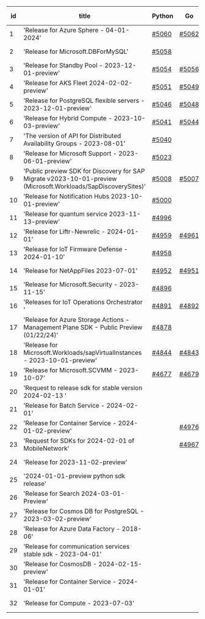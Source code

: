 | id | title | Python | Go | Java | Js | created date | target date | status |
| ------ | ------ | ------ | ------ | ------ | ------ | ------ | ------ | :-----: |
| 1 | 'Release for Azure Sphere - 04-01-2024'  | [#5060](https://github.com/Azure/sdk-release-request/issues/5060)  | [#5062](https://github.com/Azure/sdk-release-request/issues/5062)  | [#5059](https://github.com/Azure/sdk-release-request/issues/5059)  | [#5061](https://github.com/Azure/sdk-release-request/issues/5061)  | 03-19 | 04-26 |  |
| 2 | 'Release for Microsoft.DBForMySQL'  | [#5058](https://github.com/Azure/sdk-release-request/issues/5058)  |  |  |  | 03-19 | 04-26 | Hold on by Python/ |
| 3 | 'Release for Standby Pool - 2023-12-01-preview'  | [#5054](https://github.com/Azure/sdk-release-request/issues/5054)  | [#5056](https://github.com/Azure/sdk-release-request/issues/5056)  | [#5053](https://github.com/Azure/sdk-release-request/issues/5053)  | [#5055](https://github.com/Azure/sdk-release-request/issues/5055)  | 03-18 | 04-26 |  |
| 4 | 'Release for AKS Fleet 2024-02-02-preview'  | [#5051](https://github.com/Azure/sdk-release-request/issues/5051)  | [#5049](https://github.com/Azure/sdk-release-request/issues/5049)  | [#5052](https://github.com/Azure/sdk-release-request/issues/5052)  | [#5050](https://github.com/Azure/sdk-release-request/issues/5050)  | 03-15 | 04-26 |  |
| 5 | 'Release for PostgreSQL flexible servers - 2023-12-01-preview'  | [#5046](https://github.com/Azure/sdk-release-request/issues/5046)  | [#5048](https://github.com/Azure/sdk-release-request/issues/5048)  | [#5047](https://github.com/Azure/sdk-release-request/issues/5047)  | [#5045](https://github.com/Azure/sdk-release-request/issues/5045)  | 03-15 | 04-26 |  |
| 6 | 'Release for Hybrid Compute - 2023-10-03-preview'  | [#5041](https://github.com/Azure/sdk-release-request/issues/5041)  | [#5044](https://github.com/Azure/sdk-release-request/issues/5044)  | [#5042](https://github.com/Azure/sdk-release-request/issues/5042)  | [#5043](https://github.com/Azure/sdk-release-request/issues/5043)  | 03-13 | 04-26 |  |
| 7 | 'The version of API for Distributed Availability Groups - 2023-08-01'  | [#5040](https://github.com/Azure/sdk-release-request/issues/5040)  |  |  |  | 03-13 | 04-26 |  |
| 8 | 'Release for Microsoft Support - 2023-06-01-preview'  | [#5023](https://github.com/Azure/sdk-release-request/issues/5023)  |  | [#5024](https://github.com/Azure/sdk-release-request/issues/5024)  | [#5022](https://github.com/Azure/sdk-release-request/issues/5022)  | 03-04 | 03-22 |  |
| 9 | 'Public preview SDK for Discovery for SAP Migrate v2023-10-01-preview (Microsoft.Workloads/SapDiscoverySites)'  | [#5008](https://github.com/Azure/sdk-release-request/issues/5008)  | [#5007](https://github.com/Azure/sdk-release-request/issues/5007)  | [#5009](https://github.com/Azure/sdk-release-request/issues/5009)  | [#5010](https://github.com/Azure/sdk-release-request/issues/5010)  | 02-28 | 03-22 | Hold on by JS/Python/ |
| 10 | 'Release for Notification Hubs 2023-10-01-preview'  | [#5000](https://github.com/Azure/sdk-release-request/issues/5000)  |  |  | [#4999](https://github.com/Azure/sdk-release-request/issues/4999)  | 02-27 | 03-22 |  |
| 11 | 'Release for quantum service 2023-11-13-preview'  | [#4996](https://github.com/Azure/sdk-release-request/issues/4996)  |  |  | [#4998](https://github.com/Azure/sdk-release-request/issues/4998)  | 02-27 | 03-22 |  |
| 12 | 'Release for Liftr-Newrelic - 2024-01-01'  | [#4959](https://github.com/Azure/sdk-release-request/issues/4959)  | [#4961](https://github.com/Azure/sdk-release-request/issues/4961)  | [#4962](https://github.com/Azure/sdk-release-request/issues/4962)  | [#4960](https://github.com/Azure/sdk-release-request/issues/4960)  | 02-19 | 03-22 | Hold on by JS/ |
| 13 | 'Release for IoT Firmware Defense - 2024-01-10'  | [#4958](https://github.com/Azure/sdk-release-request/issues/4958)  |  |  | [#4955](https://github.com/Azure/sdk-release-request/issues/4955)  | 02-17 | 03-22 |  |
| 14 | 'Release for NetAppFiles 2023-07-01'  | [#4952](https://github.com/Azure/sdk-release-request/issues/4952)  | [#4951](https://github.com/Azure/sdk-release-request/issues/4951)  | [#4954](https://github.com/Azure/sdk-release-request/issues/4954)  | [#4953](https://github.com/Azure/sdk-release-request/issues/4953)  | 02-16 | 03-22 |  |
| 15 | 'Release for Microsoft.Security - 2023-11-15'  | [#4896](https://github.com/Azure/sdk-release-request/issues/4896)  |  |  | [#4897](https://github.com/Azure/sdk-release-request/issues/4897)  | 01-18 | 02-23 | Hold on by JS/ |
| 16 | 'Releases for IoT Operations Orchestrator '  | [#4891](https://github.com/Azure/sdk-release-request/issues/4891)  | [#4892](https://github.com/Azure/sdk-release-request/issues/4892)  | [#4893](https://github.com/Azure/sdk-release-request/issues/4893)  | [#4890](https://github.com/Azure/sdk-release-request/issues/4890)  | 01-16 | 03-22 | Hold on by JS/Java/Go/Python/ |
| 17 | 'Release for Azure Storage Actions - Management Plane SDK - Public Preview (01/22/24)'  | [#4878](https://github.com/Azure/sdk-release-request/issues/4878)  |  | [#4879](https://github.com/Azure/sdk-release-request/issues/4879)  | [#4876](https://github.com/Azure/sdk-release-request/issues/4876)  | 01-09 | 03-22 |  |
| 18 | 'Release for Microsoft.Workloads/sapVirtualInstances - 2023-10-01-preview'  | [#4844](https://github.com/Azure/sdk-release-request/issues/4844)  | [#4843](https://github.com/Azure/sdk-release-request/issues/4843)  | [#4845](https://github.com/Azure/sdk-release-request/issues/4845)  | [#4842](https://github.com/Azure/sdk-release-request/issues/4842)  | 12-20 | 03-22 | Hold on by JS/Java/Go/ |
| 19 | 'Release for Microsoft.SCVMM - 2023-10-07'  | [#4677](https://github.com/Azure/sdk-release-request/issues/4677)  | [#4679](https://github.com/Azure/sdk-release-request/issues/4679)  | [#4678](https://github.com/Azure/sdk-release-request/issues/4678)  | [#4676](https://github.com/Azure/sdk-release-request/issues/4676)  | 10-23 | 03-22 | Hold on by JS/Java/Go/Python/ |
| 20 | 'Request to release sdk for stable version 2024-02-13 '  |  |  | [#5021](https://github.com/Azure/sdk-release-request/issues/5021)  | [#5018](https://github.com/Azure/sdk-release-request/issues/5018)  | 02-29 | 03-22 |  |
| 21 | 'Release for Batch Service - 2024-02-01'  |  |  | [#5017](https://github.com/Azure/sdk-release-request/issues/5017)  | [#5016](https://github.com/Azure/sdk-release-request/issues/5016)  | 02-29 | 03-22 |  |
| 22 | 'Release for Container Service - 2024-01-02-preview'  |  | [#4976](https://github.com/Azure/sdk-release-request/issues/4976)  |  | [#4975](https://github.com/Azure/sdk-release-request/issues/4975)  | 02-21 | 03-22 |  |
| 23 | 'Request for SDKs for 2024-02-01 of MobileNetwork'  |  | [#4967](https://github.com/Azure/sdk-release-request/issues/4967)  |  | [#4970](https://github.com/Azure/sdk-release-request/issues/4970)  | 02-20 | 03-22 |  |
| 24 | 'Release for 2023-11-02-preview'  |  |  |  | [#5026](https://github.com/Azure/sdk-release-request/issues/5026)  | 03-05 | 03-22 |  |
| 25 | '2024-01-01-preview python sdk release'  |  |  |  | [#5012](https://github.com/Azure/sdk-release-request/issues/5012)  | 02-28 | 03-22 |  |
| 26 | 'Release for Search 2024-03-01-Preview'  |  |  |  | [#5005](https://github.com/Azure/sdk-release-request/issues/5005)  | 02-27 | 03-22 |  |
| 27 | 'Release for Cosmos DB for PostgreSQL - 2023-03-02-preview'  |  |  |  | [#4993](https://github.com/Azure/sdk-release-request/issues/4993)  | 02-27 | 03-22 |  |
| 28 | 'Release for Azure Data Factory - 2018-06'  |  |  |  | [#4989](https://github.com/Azure/sdk-release-request/issues/4989)  | 02-27 | 03-22 |  |
| 29 | 'Release for communication services stable sdk - 2023-04-01'  |  |  |  | [#4981](https://github.com/Azure/sdk-release-request/issues/4981)  | 02-24 | 03-22 |  |
| 30 | 'Release for CosmosDB - 2024-02-15-preview'  |  |  |  | [#4978](https://github.com/Azure/sdk-release-request/issues/4978)  | 02-22 | 03-22 |  |
| 31 | 'Release for Container Service - 2024-01-01'  |  |  |  | [#4964](https://github.com/Azure/sdk-release-request/issues/4964)  | 02-19 | 03-22 | Hold on by JS/ |
| 32 | 'Release for Compute - 2023-07-03'  |  |  |  | [#4947](https://github.com/Azure/sdk-release-request/issues/4947)  | 02-15 | 03-22 |  |
